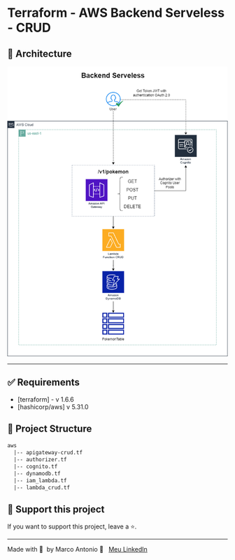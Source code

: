 # Terraform - AWS Backend Serveless - CRUD

## 📐 Architecture

<div align="center"><img width="800px"  src="design/design-architect.drawio.png">
</div>

------

## ✅ Requirements

- [terraform] - v 1.6.6
- [hashicorp/aws] v 5.31.0

## 📑 Project Structure

```
aws
  |-- apigateway-crud.tf
  |-- authorizer.tf
  |-- cognito.tf
  |-- dynamodb.tf
  |-- iam_lambda.tf
  |-- lambda_crud.tf
```

## 🔮 Support this project  

If you want to support this project, leave a ⭐.  

---  

Made with 💙 &nbsp;by Marco Antonio 👋 &nbsp; [Meu LinkedIn](https://www.linkedin.com/in/mrk-silva/)  